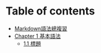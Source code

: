 # Table of contents

* [Markdown語法總複習](README.md)
* [Chapter 1 基本語法](chapter-1-ji-ben-yu-fa/README.md)
  * [1.1 標題](chapter-2-xiang-guan-zi-yuan/1.1-biao-ti.md)
